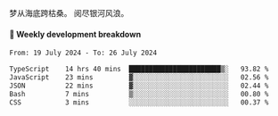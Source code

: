 梦从海底跨枯桑。
阅尽银河风浪。


#### 📝 Weekly development breakdown

<!--START_SECTION:waka-->

```txt
From: 19 July 2024 - To: 26 July 2024

TypeScript    14 hrs 40 mins  ███████████████████████▒░   93.82 %
JavaScript    23 mins         ▓░░░░░░░░░░░░░░░░░░░░░░░░   02.56 %
JSON          22 mins         ▓░░░░░░░░░░░░░░░░░░░░░░░░   02.44 %
Bash          7 mins          ▒░░░░░░░░░░░░░░░░░░░░░░░░   00.80 %
CSS           3 mins          ░░░░░░░░░░░░░░░░░░░░░░░░░   00.37 %
```

<!--END_SECTION:waka-->



